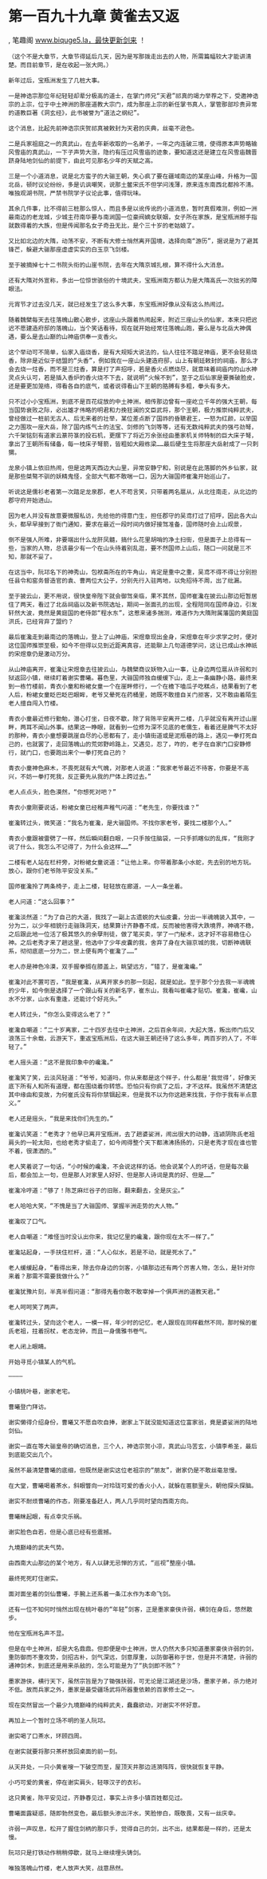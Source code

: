# 第一百九十九章 黄雀去又返
, 笔趣阁 www.biquge5.la，最快更新剑来 ！

    （这个不是大章节，大章节得延后几天，因为是写那拨走出去的人物，所需篇幅较大才能讲清楚。而目前章节，是在收起一张大网。）

    新年过后，宝瓶洲发生了几桩大事。

    一是神诰宗那位年纪轻轻却辈分极高的道士，在掌门师兄“天君”祁真的竭力举荐之下，受邀神诰宗的上宗，位于中土神洲的那座道教大宗门，成为那座上宗的新任掌书真人，掌管那部珍贵异常的道教巨著《洞玄经》，此书被誉为“道法之纲纪”。

    这个消息，比起先前神诰宗庆贺祁真被敕封为天君的庆典，丝毫不逊色。

    二是兵家祖庭之一的真武山，在去年新收取的一名弟子，一年之内连破三境，使得原本声势略输风雪庙的真武山，一下子声势大涨，隐约有压过风雪庙的迹象，要知道这还是建立在风雪庙魏晋跻身陆地剑仙的前提下，由此可见那名少年的天赋之高。

    三是一个小道消息，说是北方蛮子的大骊王朝，失心疯了要在疆域南边的某座山峰，升格为一国北岳，顿时议论纷纷，多是讥讽嘲笑，说那土鳖宋氏不但学问浅薄，原来连东南西北都拎不清。唯独观湖书院，严禁书院学子议论此事，值得玩味。

    其余几件事，比不得前三桩那么惊人，而且多是以讹传讹的小道消息，暂时真假难测，例如一洲最南边的老龙城，少城主苻南华要与南涧国一位豪阀嫡女联姻，女子所在家族，是宝瓶洲掰手指就数得着的大族，但是传闻那名女子奇丑无比，是个三十岁的老姑娘了。

    又比如北边的大隋，动荡不安，不断有大修士悄然离开国境，选择向南“游历”，据说是为了避其锋芒，躲避大骊那座虚虚实实的白玉京飞剑楼。

    至于被摘掉七十二书院头衔的山崖书院，去年在大隋京城扎根，算不得什么大消息。

    还有大隋对外宣称，多出一位惊世骇俗的十境武夫，宝瓶洲南方都认为是大隋高氏一次拙劣的障眼法。

    元宵节才过去没几天，就已经发生了这么多大事，东宝瓶洲好像从没有这么热闹过。

    随着魏檗每天去往落魄山散心散步，这座山头跟着热闹起来，附近三座山头的仙家，本来只把迟迟不愿建造府邸的落魄山，当个笑话看待，现在就开始经常往落魄山跑，要么是与北岳大神偶遇，要么是去山巅的山神庙供奉一支香火。

    这个举动可不简单，仙家入庙烧香，是有大规矩大说法的，仙人往往不踏足神庙，更不会轻易烧香，除非是近似于结盟的“头香”，例如我在一座山头建造府邸，山上有朝廷敕封的祠庙，那么才会去烧一炷香，而不是三炷香，算是打了声招呼，若是香火点燃烧尽，就意味着祠庙内的山水神灵点头认可，若是插入香炉的香火烧不下去，就说明“火候不到”，至于之后仙家是要撕破脸皮，还是要更加笼络，得看各自的底气，或者说得看山下王朝的胳膊有多粗，拳头有多大。

    只不过小小宝瓶洲，到底不是百花绽放的中土神洲，相传那边曾有一座屹立千年的强大王朝，每当国势衰败之际，必出雄才伟略的明君和力挽狂澜的文臣武将，那个王朝，极力推崇纯粹武夫，曾经做过一桩前无古人、后无来者的壮举，某位差点断了国祚的昏聩君王，一怒为红颜，以举国之力围攻一座大岳，除了国内练气士的法宝、剑修的飞剑等等，还有无数纯粹武夫的强弓劲弩，六千架铭刻有道家云篆符箓的投石机，更摆下了将近万余张经由墨家机关师特制的巨大床子弩，拿出了王朝所有储备，每一枝床子弩箭，皆粗如大殿栋梁……最后硬生生将那座大岳射成了一只刺猬。

    龙泉小镇上依旧热闹，但是这两天西边大山里，异常安静宁和，别说是在此落脚的外乡仙家，就是那些桀骜不驯的妖精鬼怪，全部大气都不敢喘一口，因为大骊国师崔瀺开始巡山了。

    听说这是儒衫老者第一次踏足龙泉郡，老人不苟言笑，只带着两名扈从，从北往南走，从北边的郡守府开始进山。

    因为老人并没有故意要微服私访，先给他的得意门生，担任郡守的吴鸢打过了招呼，因此各大山头，都早早接到了衙门通知，要求在最近一段时间内做好接驾准备，国师随时会上山观景，

    倒不是强人所难，非要端出什么龙肝凤髓，搞什么花里胡哨的净土扫街，但是面子上总得有一些，当家的人物，总该最少有一个在山头待着别乱逛，要不然国师上山后，随口一问就是三不知，那就不妥了。

    在这当中，阮邛名下的神秀山，包袱斋所在的牛角山，肯定是重中之重，吴鸢不得不得让分别担任县令和窑务督造官的袁、曹两位大公子，分别先行入驻两地，以免招待不周，出了纰漏。

    至于披云山，更不用说，很快皇帝陛下就会御驾亲临，果不其然，国师崔瀺在披云山那边短暂居住了两天，看过了北岳祠庙以及新书院选址，期间一张面孔的出现，全程陪同在国师身边，引发轩然大波，竟然是黄庭国的老侍郎“程水东”，这惹来诸多揣测，难道作为大隋附属藩国的黄庭国洪氏，已经背弃了盟约？

    最后崔瀺走到最南边的落魄山，登上了山神庙，宋煜章现出金身，宋煜章在年少求学之时，便对这位国师推崇至极，如今不但得以见到近距离真容，还能聊上几句道德学问，这让已成山水神祇的宋煜章仍是激动万分。

    从山神庙离开，崔瀺让宋煜章去往披云山，与魏檗商议妖物入山一事，让身边两位扈从许弱和刘狱返回小镇，继续盯着谢实曹曦。暮色里，大骊国师独自缓缓下山，走上一条幽静小路，最终来到一栋竹楼前，青衣小童和粉裙女童一个在崖畔修行，一个在檐下嗑瓜子吃糕点，结果看到了老人后，粉裙女童眨巴眨巴眼眸，老爷又晕死在药桶里，她既不敢擅自关门拒客，又不敢由着陌生老人擅自闯入竹楼。

    青衣小童最近修行勤勉，潜心打坐，日夜不歇，除了背陈平安离开二楼，几乎就没有离开过山崖畔，两耳不闻山外事。结果这一睁眼，就看到一位修为深不见底的老儒生，看着还是脾气不太好的那种，青衣小童想要跳崖自尽的心思都有了，走小镇街道或是泥瓶巷的路上，遇见一拳打死自己的，也就罢了，走回落魄山的荒郊野岭路上，又遇见，忍了，咋的，老子在自家门口安静修行，就门口，也要跑出来个一拳打死自己的？

    青衣小童神色麻木，不畏死就有大气魄，对那老人说道：“我家老爷最近不待客，你要是不高兴，不妨一拳打死我，反正要先从我的尸体上跨过去。”

    老人点点头，脸色漠然，“你想死对吧？”

    青衣小童刚要说话，粉裙女童已经稚声稚气问道：“老先生，你要找谁？”

    崔瀺转过头，微笑道：“我名为崔瀺，是大骊国师。不找你家老爷，要找二楼那个人。”

    青衣小童跟被雷劈了一样，然后瞬间翻白眼，一只手按住脑袋，一只手抓瞎似的乱挥，“我刚才说了什么，我怎么不记得了，为什么会这样……”

    二楼有老人站在栏杆旁，对粉裙女童说道：“让他上来。你带着那条小水蛇，先去别的地方玩。放心，跟你们老爷陈平安没关系。”

    国师崔瀺拎了两条椅子，走上二楼，轻轻放在廊道，一人一条坐着。

    老人问道：“这么回事？”

    崔瀺淡然道：“为了自己的大道，我找了一副上古遗蜕的大仙皮囊，分出一半魂魄装入其中，一分为二，以少年相貌行走骊珠洞天，结果算计齐静春不成，反而被他害得大跌境界，神魂不稳，之后跟此地一位活了极其悠久的余孽刑徒，做了笔买卖，学了一门秘术，这才好不容易稳住心神。之后老秀才来了趟这里，他选中了少年皮囊的我，舍弃了身在大骊京城的我，切断神魂联系，彻彻底底一分为二，世上便有两个崔瀺了……”

    老人亦是神色冷漠，双手握拳搁在膝盖上，眺望远方，“错了，是崔瀺巉。”

    崔瀺对此不置可否，“我是崔瀺，从离开家乡的那一刻起，就是如此。至于那个分去我一半魂魄的少年，如今倒是选择了一个跟山有关的新名字，崔东山，我看叫崔巉才贴切。崔瀺，崔巉，山水不分家，山水有重逢，还能讨个好兆头。”

    老人转过头，“你怎么变得这么老了？”

    崔瀺自嘲道：“二十岁离家，二十四岁去往中土神洲，之后百余年间，大起大落，叛出师门后又浪荡三十余载，云游天下，重返宝瓶洲后，在这大骊王朝还待了这么多年，两百岁的人了，不年轻了。”

    老人摇头道：“这不是我印象中的巉瀺。”

    崔瀺笑了笑，云淡风轻道：“爷爷，知道吗，你从来都是这个样子，什么都是‘我觉得’，好像天底下所有人和所有道理，都在围绕着你转悠。恐怕只有你疯了之后，才不这样。我虽然不清楚这其中缘由和变故，为何崔氏没有将你禁锢起来，但是我不以为你这趟来找我，于你于我有半点意义。”

    老人还是摇头，“我是来找你们先生的。”

    崔瀺讥笑道：“老秀才？他早已离开宝瓶洲，去了趟婆娑洲，闹出很大的动静，连颍阴陈氏老祖肩头的一轮太阳，也给老秀才偷走了，如今闹得整个天下都沸沸扬扬的，只是老秀才现在谁也管不着，很潇洒的。”

    老人笑着说了一句话，“小时候的巉瀺，不会说这样的话。他会说某个人的坏话，但是每次最后，都会加上一句，但是那人对家里人好好、但是那人诗词是真的好、但是……”

    崔瀺冷哼道：“够了！陈芝麻烂谷子的旧账，翻来翻去，全是灰尘。”

    老人哈哈大笑，“不愧是当了大骊国师、掌握半洲走势的大人物。”

    崔瀺叹了口气。

    老人自嘲道：“难怪当时没认出你来，我记忆里的巉瀺，跟你现在太不一样了。”

    崔瀺站起身，一手扶住栏杆，道：“人心似水，若是不动，就是死水了。”

    老人缓缓起身，“看得出来，除去你身边的剑客，小镇那边还有两个厉害人物，怎么，是针对你来着？那需不需要我做什么？”

    崔瀺犹豫片刻，半真半假问道：“那得先看你敢不敢宰掉一个俱芦洲的道教天君。”

    老人呵呵笑了两声。

    崔瀺转过头，望向这个老人，一模一样，年少时的记忆，老人跟现在同样截然不同，那时候的崔氏老祖，拄着拐杖，老态龙钟，而且一身儒雅书卷气。

    老人闭上眼睛。

    开始寻觅小镇某人的气机。

    ————

    小镇桃叶巷，谢家老宅。

    曹曦登门拜访。

    谢实懒得介绍身份，曹曦又不愿自吹自捧，谢家上下就没能知道这位富家翁，竟是婆娑洲的陆地剑仙。

    谢实一直在等大骊皇帝的确切消息，三个人，神诰宗贺小凉，真武山马苦玄，小镇李希圣，最后到底能交出几个。

    虽然不最清楚曹曦的底细，但既然是谢实这位老祖宗的“朋友”，谢家仍是不敢丝毫怠慢。

    在大堂，曹曦喝着茶水，斜眼瞥向一对玲珑可爱的香火小人，就躲在匾额里头，朝他探头探脑。

    谢实不耐烦曹曦的作态，刚要准备赶人，两人几乎同时望向西南方向。

    曹曦眯起眼，有点幸灾乐祸。

    谢实脸色自若，但是心底已经有些震撼。

    九境巅峰的武夫气势。

    由西南大山那边的某个地方，有人以肆无忌惮的方式，“巡视”整座小镇。

    最终死死盯住谢实。

    面对面坐着的剑仙曹曦，手腕上还系着一条江水作为本命飞剑。

    还有一位不知何时悄然出现在桃叶巷的“年轻”剑客，正是墨家豪侠许弱，横剑在身后，悠然散步。

    他在宝瓶洲名声不显。

    但是在中土神洲，却是大名鼎鼎。但即便是中土神洲，世人仍然大多只知道墨家豪侠许弱的剑，重防御而不重攻势，剑招古朴，剑气深远，剑意厚重，以防御著称于世，但是并不清楚，许弱的通神剑术，到底还是用来杀敌的，怎么可能是为了“执剑即不败”？

    墨家游侠，横行天下，虽然宗旨是为了锄强扶弱，可无论是江湖还是沙场，墨家子弟，杀力绝对不低。故而兵家之外，墨家是最受疆场武将所器重依赖的百家修士之一。

    现在突然冒出一个最少九境巅峰的纯粹武夫，蠢蠢欲动，对谢实不怀好意。

    再加上一个暂时立场不明的圣人阮邛。

    谢实喝了口茶水，环顾四周。

    在谢实就要将那只茶杯放回桌面的前一刻。

    从天井处，一只小黄雀嗖一下破空而至，屋顶天井那边涟漪阵阵，很快就恢复平静。

    小巧可爱的黄雀，停在谢实肩头，轻啄汉子的衣衫。

    这只黄雀，陈平安见过，齐静春见过，事实上许多小镇百姓都见过。

    曹曦面露疑惑，随即勃然变色，最后额头渗出汗水，笑脸惨白，既敬畏，又有一丝庆幸。

    许弱一声叹息，松开了握住剑柄的那只手，觉得自己的剑，出不出，结果都是一样的，还是太慢。

    阮邛只是打铁动作稍稍停歇，就马上继续埋头铸剑。

    唯独落魄山竹楼，老人放声大笑，战意昂然。
